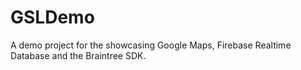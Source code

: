 # GSLDemo
A demo project for the showcasing Google Maps, Firebase Realtime Database and the Braintree SDK.
